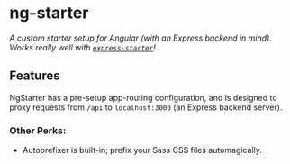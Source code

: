 # ng-starter
*A custom starter setup for Angular (with an Express backend in mind). Works really well with [`express-starter`](https://github.com/steven-xie/express-starter)!*

## Features
NgStarter has a pre-setup app-routing configuration, and is designed to proxy requests from `/api` to `localhost:3000` (an Express backend server).

### Other Perks:
* Autoprefixer is built-in; prefix your Sass CSS files automagically.
